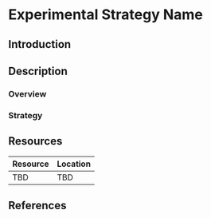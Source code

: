 # Experimental Strategy Name #
## Introduction ##
## Description ##
### Overview ###
### Strategy ###
## Resources ##
| Resource | Location |
| --- | --- |
| TBD | TBD | 
## References ##